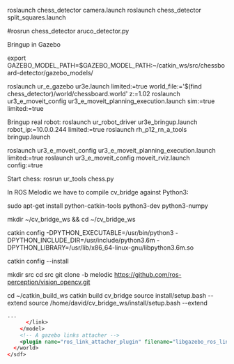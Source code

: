 roslaunch chess_detector camera.launch
roslaunch chess_detector split_squares.launch

#rosrun chess_detector aruco_detector.py




Bringup in Gazebo

export GAZEBO_MODEL_PATH=$GAZEBO_MODEL_PATH:~/catkin_ws/src/chessboard-detector/gazebo_models/

roslaunch ur_e_gazebo ur3e.launch limited:=true world_file:='$(find chess_detector)/world/chessboard.world' z:=1.02
roslaunch ur3_e_moveit_config ur3_e_moveit_planning_execution.launch sim:=true limited:=true

Bringup real robot:
roslaunch ur_robot_driver ur3e_bringup.launch robot_ip:=10.0.0.244 limited:=true
roslaunch rh_p12_rn_a_tools bringup.launch

roslaunch ur3_e_moveit_config ur3_e_moveit_planning_execution.launch limited:=true
roslaunch ur3_e_moveit_config moveit_rviz.launch config:=true

Start chess:
rosrun ur_tools chess.py


In ROS Melodic we have to compile cv_bridge against Python3:

sudo apt-get install python-catkin-tools python3-dev python3-numpy

mkdir ~/cv_bridge_ws && cd ~/cv_bridge_ws

catkin config -DPYTHON_EXECUTABLE=/usr/bin/python3 -DPYTHON_INCLUDE_DIR=/usr/include/python3.6m -DPYTHON_LIBRARY=/usr/lib/x86_64-linux-gnu/libpython3.6m.so

catkin config --install

mkdir src
cd src
git clone -b melodic https://github.com/ros-perception/vision_opencv.git

cd ~/catkin_build_ws
catkin build cv_bridge
source install/setup.bash --extend
source /home/david/cv_bridge_ws/install/setup.bash --extend

```xml
...
      </link>
    </model>
    <!-- A gazebo links attacher -->
    <plugin name="ros_link_attacher_plugin" filename="libgazebo_ros_link_attacher.so"/>
  </world>
</sdf>
```